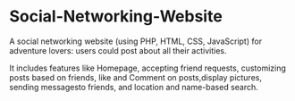 Social-Networking-Website
=========================

A social networking website (using PHP, HTML, CSS, JavaScript) for adventure lovers: users could post about all their activities.

It includes features like Homepage, accepting friend requests, customizing posts based on friends, like and Comment on posts,display pictures, sending messagesto friends, and location and name-based search.

